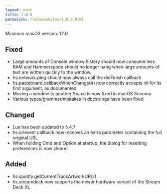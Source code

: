 ```yaml
---
layout: post
title: 1.0.0
permalink: /releasenotes/1.0.0.html
---
```


Minimum macOS version: 12.0

## Fixed

- Large amounts of Console window history should now consume less RAM and Hammerspoon should no longer hang when large amounts of text are written quickly to the window.
- hs.network.ping should now always call the didFinish callback
- hs.pasteboard.callbackWhenChanged() now correctly accepts nil for its first argument, as documented
- Moving a window to another Space is now fixed in macOS Sonoma
- Various typos/grammar/mistakes in docstrings have been fixed

## Changed

- Lua has been updated to 5.4.7
- hs.urlevent callback now receives an extra parameter containing the full original URL
- When holding Cmd and Option at startup, the dialog for resetting preferences is now clearer

## Added

- hs.spotify.getCurrentTrackArtworkURL()
- hs.streamdeck now supports the newer hardware variant of the Stream Deck XL


